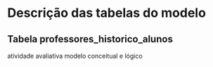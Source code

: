 # Descrição das tabelas do modelo
<h2> Tabela professores_historico_alunos </h2>
atividade avaliativa modelo conceitual e lógico
